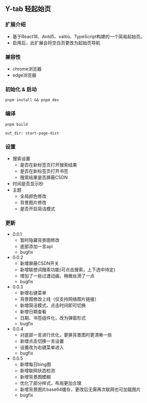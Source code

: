 ## Y-tab 轻起始页

### 扩展介绍
 - 基于React18、Antd5、valtio、TypeScript构建的一个简易起始页。
 - 启用后，此扩展会将空白页更改为起始页导航

### 兼容性
 - chrome浏览器
 - edge浏览器

### 初始化 & 启动
```pnpm install && pnpm dev```

### 编译

```pnpm build```

`out_dir: start-page-dist`

### 设置
 - 搜索设置
   - 是否在新标签页打开搜索结果
   - 是否在新标签页打开书签
   - 搜索结果是否屏蔽CSDN
 - 时间是否显示秒
 - 主题
    - 全局颜色修改
    - 背景图片修改
    - 是否开启简洁模式


### 更新
 - 0.0.1
   - 暂时隐藏背景图修改
   - 底部添加一言api
   - bugfix
 - 0.0.2
   - 新增屏蔽CSDN开关
   - 新增联想词搜索功能(可点击搜索，上下选中待定)
   - 增加了一些过渡动画，稍微丝滑了一点
   - bugfix
 - 0.0.3
   - 新增右键菜单
   - 背景图修改上线（仅支持网络图片链接）
   - 新增简洁模式，点击时间即可切换
   - 新增日期查看
   - 日期、书签组件化，改为弹窗形式
   - bugfix
 - 0.0.4
   - 对底部一言进行优化，更换背景图时更清晰一些
   - 新增点击切换一言设置
   - 设置改为右键菜单进入
   - bugfix
 - 0.0.5
   - 新增每日bing图
   - 新增联网状态检测
   - 新增背景图模糊
   - 优化了部分样式，布局更加合理
   - 新增背景图片base64缓存，更改后无需再次联网也可加载图片
   - bugfix
